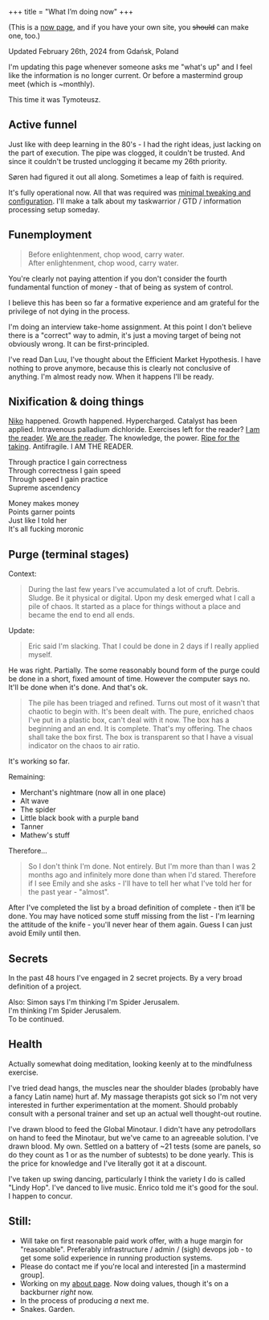 +++
title = "What I’m doing now"
+++

(This is a [now page](https://nownownow.com/about), and if you have your own site, you ~~should~~ can make one, too.) 

Updated February 26th, 2024 from Gdańsk, Poland

I'm updating this page whenever someone asks me "what's up" and I feel like the information is no longer current. Or before a mastermind group meet (which is ~monthly).

This time it was Tymoteusz.

## Active funnel

Just like with deep learning in the 80's - I had the right ideas, just lacking on the part of execution. The pipe was clogged, it couldn't be trusted. And since it couldn't be trusted unclogging it became my 26th priority.

Søren had figured it out all along. Sometimes a leap of faith is required.

It's fully operational now. All that was required was [minimal tweaking and configuration](https://github.com/allgreed/dotfiles/commit/13d2aa3d76657cca7de538691d2c038f90a6677f). I'll make a talk about my taskwarrior / GTD / information processing setup someday.

## Funemployment
> Before enlightenment, chop wood, carry water.  
> After enlightenment, chop wood, carry water.

You're clearly not paying attention if you don't consider the fourth fundamental function of money - that of being as system of control. 

I believe this has been so far a formative experience and am grateful for the privilege of not dying in the process.

I'm doing an interview take-home assignment. At this point I don't believe there is a "correct" way to admin, it's just a moving target of being not obviously wrong. It can be first-principled.

I've read Dan Luu, I've thought about the Efficient Market Hypothesis. I have nothing to prove anymore, because this is clearly not conclusive of anything. I'm almost ready now. When it happens I'll be ready.

## Nixification & doing things

[Niko](https://github.com/nrabulinski/) happened. Growth happened. Hypercharged. Catalyst has been applied. Intravenous palladium dichloride. Exercises left for the reader? [I am the reader](https://github.com/allgreed/nixos-config/commit/da650becf6f1af8f46e6b82d87de98b4dd8161b8). [We are the reader](https://github.com/allgreed/digitalocean-token-scoper/commit/f0cce5aa344c3eafdee9eac015a783711d7f5554). The knowledge, the power. [Ripe for the taking](https://github.com/allgreed/dotfiles/commit/53cd36234e0125211bc400b63dc524fefe26ea5b). Antifragile. I AM THE READER. 

Through practice I gain correctness  
Through correctness I gain speed  
Through speed I gain practice  
Supreme ascendency

Money makes money  
Points garner points  
Just like I told her  
It's all fucking moronic

## Purge (terminal stages)
Context:

> During the last few years I've accumulated a lot of cruft. Debris. Sludge. Be it physical or digital. Upon my desk emerged what I call a pile of chaos. It started as a place for things without a place and became the end to end all ends.

Update:

> Eric said I'm slacking. That I could be done in 2 days if I really applied myself.

He was right. Partially. The some reasonably bound form of the purge could be done in a short, fixed amount of time. However the computer says no. It'll be done when it's done. And that's ok.

> The pile has been triaged and refined. Turns out most of it wasn't that chaotic to begin with. It's been dealt with. The pure, enriched chaos I've put in a plastic box, can't deal with it now. The box has a beginning and an end. It is complete. That's my offering. The chaos shall take the box first. The box is transparent so that I have a visual indicator on the chaos to air ratio.

It's working so far.

Remaining:
- Merchant's nightmare (now all in one place)
- Alt wave
- The spider
- Little black book with a purple band
- Tanner
- Mathew's stuff

Therefore...

> So I don't think I'm done. Not entirely. But I'm more than than I was 2 months ago and infinitely more done than when I'd stared. Therefore if I see Emily and she asks - I'll have to tell her what I've told her for the past year - "almost".

After I've completed the list by a broad definition of complete - then it'll be done. You may have noticed some stuff missing from the list - I'm learning the attitude of the knife - you'll never hear of them again. Guess I can just avoid Emily until then.

## Secrets

In the past 48 hours I've engaged in 2 secret projects. By a very broad definition of a project.

Also: Simon says I'm thinking I'm Spider Jerusalem.  
I'm thinking I'm Spider Jerusalem.  
To be continued.

## Health
Actually somewhat doing meditation, looking keenly at to the mindfulness exercise.

I've tried dead hangs, the muscles near the shoulder blades (probably have a fancy Latin name) hurt af. My massage therapists got sick so I'm not very interested in further experimentation at the moment. Should probably consult with a personal trainer and set up an actual well thought-out routine.

I've drawn blood to feed the Global Minotaur. I didn't have any petrodollars on hand to feed the Minotaur, but we've came to an agreeable solution. I've drawn blood. My own. Settled on a battery of ~21 tests (some are panels, so do they count as 1 or as the number of subtests) to be done yearly. This is the price for knowledge and I've literally got it at a discount.

I've taken up swing dancing, particularly I think the variety I do is called "Lindy Hop". I've danced to live music. Enrico told me it's good for the soul. I happen to concur.

## Still:
- Will take on first reasonable paid work offer, with a huge margin for "reasonable". Preferably infrastructure / admin / (sigh) devops job - to get some solid experience in running production systems.
- Please do contact me if you're local and interested [in a mastermind group].
- Working on my [about page](/about). Now doing values, though it's on a backburner *right* now.
- In the process of producing *a* next me.
- Snakes. Garden.
